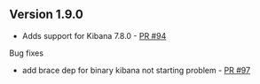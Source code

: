 ## Version 1.9.0

* Adds support for Kibana 7.8.0 - [PR #94](https://github.com/opendistro-for-elasticsearch/index-management-kibana-plugin/pull/94)

Bug fixes
* add brace dep for binary kibana not starting problem - [PR #97](https://github.com/opendistro-for-elasticsearch/index-management-kibana-plugin/pull/97)

